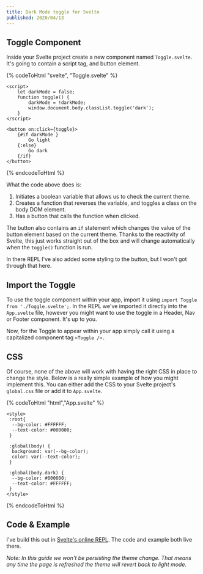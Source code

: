 ```yaml
---
title: Dark Mode toggle for Svelte
published: 2020/04/13
---
```


## Toggle Component

Inside your Svelte project create a new component named `Toggle.svelte`. It's going to contain a script tag, and button element.

{% codeToHtml "svelte", "Toggle.svelte" %}
<!-- markdownlint-disable -->
    <script>
    	let darkMode = false;
    	function toggle() {
            darkMode = !darkMode;
            window.document.body.classList.toggle('dark');
        }
    </script>

    <button on:click={toggle}>
    	{#if darkMode }
    		Go light
    	{:else}
    		Go dark
    	{/if}
    </button>
<!-- markdownlint-enable -->
{% endcodeToHtml %}

What the code above does is:

1. Initiates a boolean variable that allows us to check the current theme.
2. Creates a function that reverses the variable, and toggles a class on the body DOM element.
3. Has a button that calls the function when clicked.

The button also contains an `if` statement which changes the value of the button element based on the current theme. Thanks to the reactivity of Svelte, this just works straight out of the box and will change automatically when the `toggle()` function is run.

In there REPL I've also added some styling to the button, but I won't got through that here.

## Import the Toggle

To use the toggle component within your app, import it using `import Toggle from './Toggle.svelte';`. In the REPL we've imported it directly into the `App.svelte` file, however you might want to use the toggle in a Header, Nav or Footer component. It's up to you.

Now, for the Toggle to appear within your app simply call it using a capitalized component tag `<Toggle />.`

## CSS

Of course, none of the above will work with having the right CSS in place to change the style. Below is a really simple example of how you might implement this. You can either add the CSS to your Svelte project's `global.css` file or add it to `App.svelte`.

{% codeToHtml "html","App.svelte" %}
<!-- markdownlint-disable -->
    <style>
     :root{
      --bg-color: #FFFFFF;
      --text-color: #000000;
     }

     :global(body) {
      background: var(--bg-color);
      color: var(--text-color);
     }

     :global(body.dark) {
      --bg-color: #000000;
      --text-color: #FFFFFF;
     }
    </style>
<!-- markdownlint-enable -->
{% endcodeToHtml %}

## Code & Example

I've build this out in [Svelte's online REPL](https://svelte.dev/repl/148690356c4b45df8587cbadc448ec58?version=3.20.1). The code and example both live there.

_Note: In this guide we won't be persisting the theme change. That means any time the page is refreshed the theme will revert back to light mode._
